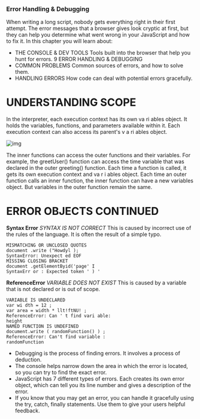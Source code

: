 ### Error Handling & Debugging

When writing a long script, nobody gets everything right in their first attempt. The error
messages that a browser gives look cryptic at first, but they can help you determine what
went wrong in your JavaScript and how to fix it. In this chapter you will learn about:
+ THE CONSOLE & DEV TOOLS
Tools built into the browser
that help you hunt for errors.
9 ERROR HANDLING & DEBUGGING
+ COMMON PROBLEMS
Common sources of errors,
and how to solve them.
+ HANDLING ERRORS
How code can deal with
potential errors gracefully.

# UNDERSTANDING SCOPE

In the interpreter, each execution context has its own va ri ables object.
It holds the variables, functions, and parameters available within it.
Each execution context can also access its parent's v a ri ables object. 

![img](http://3.bp.blogspot.com/-8mU9S5o9tbw/T3Infj_gSEI/AAAAAAAAB1s/wxQ9Puke-44/s1600/js_scope.png)

The inner functions can access the outer functions and their
variables. For example, the greetUser() function
can access the time variable that was declared in the
outer greeting() function.
Each time a function is called, it gets its own
execution context and va r i ables object.
Each time an outer function calls an inner function,
the inner function can have a new variables object.
But variables in the outer function remain the same.

# ERROR OBJECTS CONTINUED

**Syntax Error**
*SYNTAX IS NOT CORRECT*
This is caused by incorrect use of the rules of the
language. It is often the result of a simple typo.
```
MISMATCHING OR UNCLOSED QUOTES
document .write ("Howdyl );
SyntaxError: Unexpect ed EOF
MISSING CLOSING BRACKET
document .getElementByid('page' I
SyntaxErr or : Expected token ' ) '

```

**ReferenceError**
*VARIABLE DOES NOT EXIST*
This is caused by a variable that is not declared or is
out of scope.

```
VARIABLE IS UNDECLARED
var wi dth = 12 ;
var area = width * llt!ftNU! ;
ReferenceError: Can ' t find vari able:
height
NAMED FUNCTION IS UNDEFINED
document.write ( randomFunction() ) ;
ReferenceError: Can't find variable :
randomFunction 

```

+ Debugging is the process of finding errors. It involves a
process of deduction.
+ The console helps narrow down the area in which the
error is located, so you can try to find the exact error.
+ JavaScript has 7 different types of errors. Each creates
its own error object, which can tell you its line number
and gives a description of the error.
+ If you know that you may get an error, you can handle
it gracefully using the try, catch, finally statements.
Use them to give your users helpful feedback. 
